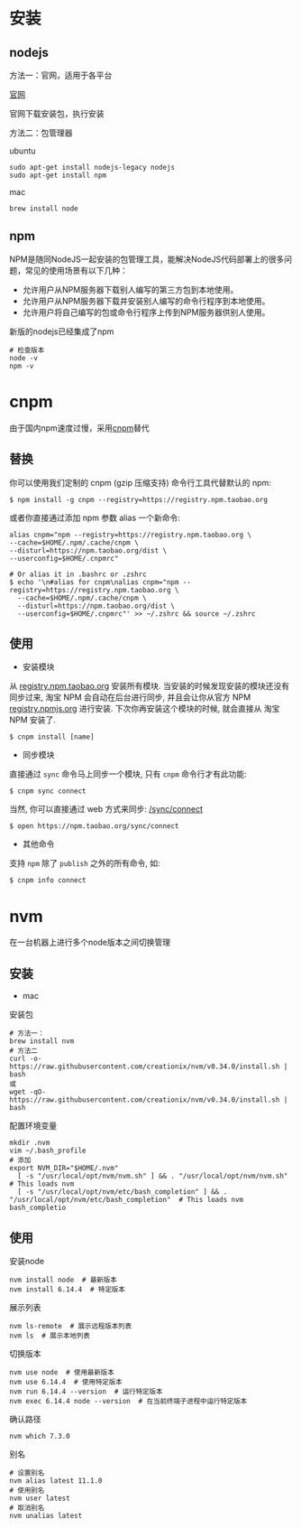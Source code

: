 # 安装

## nodejs

方法一：官网，适用于各平台

[官网](https://nodejs.org/en/)

官网下载安装包，执行安装

方法二：包管理器

ubuntu

```
sudo apt-get install nodejs-legacy nodejs
sudo apt-get install npm
```

mac

```
brew install node
```

## npm

NPM是随同NodeJS一起安装的包管理工具，能解决NodeJS代码部署上的很多问题，常见的使用场景有以下几种：

- 允许用户从NPM服务器下载别人编写的第三方包到本地使用。
- 允许用户从NPM服务器下载并安装别人编写的命令行程序到本地使用。
- 允许用户将自己编写的包或命令行程序上传到NPM服务器供别人使用。

新版的nodejs已经集成了npm

```
# 检查版本
node -v
npm -v
```

# cnpm

由于国内npm速度过慢，采用[cnpm](http://npm.taobao.org)替代

## 替换

你可以使用我们定制的 cnpm (gzip 压缩支持) 命令行工具代替默认的 npm:

```
$ npm install -g cnpm --registry=https://registry.npm.taobao.org
```

或者你直接通过添加 npm 参数 alias 一个新命令:

```shell
alias cnpm="npm --registry=https://registry.npm.taobao.org \
--cache=$HOME/.npm/.cache/cnpm \
--disturl=https://npm.taobao.org/dist \
--userconfig=$HOME/.cnpmrc"

# Or alias it in .bashrc or .zshrc
$ echo '\n#alias for cnpm\nalias cnpm="npm --registry=https://registry.npm.taobao.org \
  --cache=$HOME/.npm/.cache/cnpm \
  --disturl=https://npm.taobao.org/dist \
  --userconfig=$HOME/.cnpmrc"' >> ~/.zshrc && source ~/.zshrc
```

## 使用

- 安装模块

从 [registry.npm.taobao.org](http://registry.npm.taobao.org/) 安装所有模块. 当安装的时候发现安装的模块还没有同步过来, 淘宝 NPM 会自动在后台进行同步, 并且会让你从官方 NPM [registry.npmjs.org](http://registry.npmjs.org/) 进行安装. 下次你再安装这个模块的时候, 就会直接从 淘宝 NPM 安装了.

```
$ cnpm install [name]
```

- 同步模块

直接通过 `sync` 命令马上同步一个模块, 只有 `cnpm` 命令行才有此功能:

```
$ cnpm sync connect
```

当然, 你可以直接通过 web 方式来同步: [/sync/connect](http://npm.taobao.org/sync/connect)

```
$ open https://npm.taobao.org/sync/connect
```

- 其他命令

支持 `npm` 除了 `publish` 之外的所有命令, 如:

```
$ cnpm info connect
```

# nvm

在一台机器上进行多个node版本之间切换管理

## 安装

- mac

安装包

```shell
# 方法一：
brew install nvm
# 方法二
curl -o- https://raw.githubusercontent.com/creationix/nvm/v0.34.0/install.sh | bash
或
wget -qO- https://raw.githubusercontent.com/creationix/nvm/v0.34.0/install.sh | bash
```

配置环境变量

```shell
mkdir .nvm
vim ~/.bash_profile
# 添加
export NVM_DIR="$HOME/.nvm"
  [ -s "/usr/local/opt/nvm/nvm.sh" ] && . "/usr/local/opt/nvm/nvm.sh"  # This loads nvm
  [ -s "/usr/local/opt/nvm/etc/bash_completion" ] && . "/usr/local/opt/nvm/etc/bash_completion"  # This loads nvm bash_completio
```

## 使用

安装node

```shell
nvm install node  # 最新版本
nvm install 6.14.4  # 特定版本
```

展示列表

```shell
nvm ls-remote  # 展示远程版本列表
nvm ls  # 展示本地列表
```

切换版本

```shell
nvm use node  # 使用最新版本
nvm use 6.14.4  # 使用特定版本
nvm run 6.14.4 --version  # 运行特定版本
nvm exec 6.14.4 node --version  # 在当前终端子进程中运行特定版本
```

确认路径

```shell
nvm which 7.3.0
```

别名

```shell
# 设置别名
nvm alias latest 11.1.0
# 使用别名
nvm user latest
# 取消别名
nvm unalias latest
```

